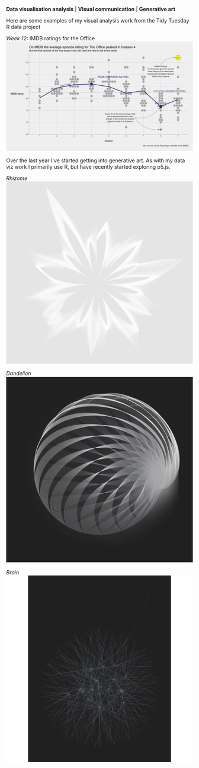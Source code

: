 **Data visualisation analysis** | **Visual communication** | **Generative art**

Here are some examples of my visual analysis work from the Tidy Tuesday R data project

*Week 12:* IMDB ratings for the Office
![officeDotPlot](/officeDotPlot.png)

Over the last year I've started getting into generative art. As with my data viz work I primarily use R, but have recently started exploring p5.js. 

*Rhizome*
![narrativeLinesRhizome](/narrativeLinesRhizome.jpg)

*Dandelion*
![t27](/t27.jpg)

*Brain*
![t35](/t35.jpg)


